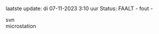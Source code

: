 laatste update: 
di 07-11-2023  3:10   uur 
Status: FAALT - fout - 
<div class="service R">svn</div><div class="service Y">microstation</div>